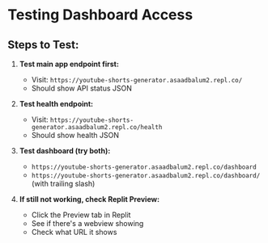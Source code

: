 # Testing Dashboard Access

## Steps to Test:

1. **Test main app endpoint first:**
   - Visit: `https://youtube-shorts-generator.asaadbalum2.repl.co/`
   - Should show API status JSON

2. **Test health endpoint:**
   - Visit: `https://youtube-shorts-generator.asaadbalum2.repl.co/health`
   - Should show health JSON

3. **Test dashboard (try both):**
   - `https://youtube-shorts-generator.asaadbalum2.repl.co/dashboard`
   - `https://youtube-shorts-generator.asaadbalum2.repl.co/dashboard/` (with trailing slash)

4. **If still not working, check Replit Preview:**
   - Click the Preview tab in Replit
   - See if there's a webview showing
   - Check what URL it shows

